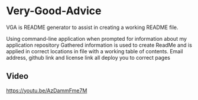 # Very-Good-Advice

VGA is README generator to assist in creating a working README file.

Using command-line application when prompted for information about my application repository
Gathered information is used to create ReadMe and is applied in correct locations in file with a working table of contents.
Email address, github link and license link all deploy you to correct pages


## Video

https://youtu.be/AzDammFme7M
